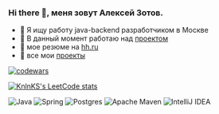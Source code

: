 ### Hi there 👋, меня зовут Алексей Зотов.

- 🔭 Я ищу работу java-backend разработчиком в Москве
- 🌱 В данный момент работаю над <a href="https://github.com/zotov88/rzd-scan-seats" target="_blank">проектом</a>
- 📜 мое резюме на <a href="https://hh.ru/resume/5eb3319bff0c92acd80039ed1f446e31547872" target="_blank">hh.ru</a>
- 📁 все мои <a href="https://github.com/zotov88?tab=repositories" target="_blank">проекты</a>

[![codewars](https://www.codewars.com/users/zotov_l88/badges/small)](https://www.codewars.com/users/zotov_l88)

[![KnlnKS's LeetCode stats](https://leetcode-stats-six.vercel.app/api?username=zotov_l88&theme=dark)](https://github.com/zotov_l88/leetcode-stats)



![Java](https://img.shields.io/badge/java-%23ED8B00.svg?style=for-the-badge&logo=openjdk&logoColor=white)
![Spring](https://img.shields.io/badge/spring-%236DB33F.svg?style=for-the-badge&logo=spring&logoColor=white)
![Postgres](https://img.shields.io/badge/postgres-%23316192.svg?style=for-the-badge&logo=postgresql&logoColor=white)
![Apache Maven](https://img.shields.io/badge/Apache%20Maven-C71A36?style=for-the-badge&logo=Apache%20Maven&logoColor=white)
![IntelliJ IDEA](https://img.shields.io/badge/IntelliJIDEA-000000.svg?style=for-the-badge&logo=intellij-idea&logoColor=white)
